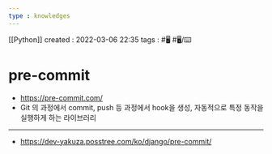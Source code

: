 ```yaml
---
type : knowledges
---
```


[[Python]]
created : 2022-03-06 22:35
tags : #🖥️ #🖥️/⌨️

# pre-commit
- https://pre-commit.com/
- Git 의 과정에서 commit, push 등 과정에서 hook을 생성, 자동적으로 특정 동작을 실행하게 하는 라이브러리
- ---
- https://dev-yakuza.posstree.com/ko/django/pre-commit/